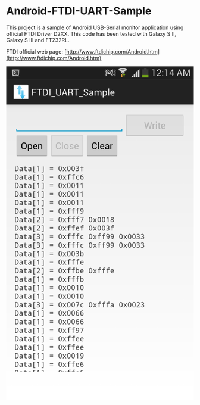 Android-FTDI-UART-Sample
========================

This project is a sample of Android USB-Serial monitor application using official FTDI Driver D2XX.
This code has been tested with Galaxy S II, Galaxy S III and FT232RL.

FTDI official web page: 
[http://www.ftdichip.com/Android.htm](http://www.ftdichip.com/Android.htm)

![Sceenshot](https://github.com/gsbabil/Android-FTDI-UART-Sample/raw/master/screenshot.png)
